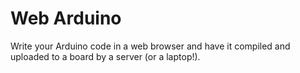 # Web Arduino

Write your Arduino code in a web browser and have it compiled and uploaded to a board by a server (or a laptop!).
